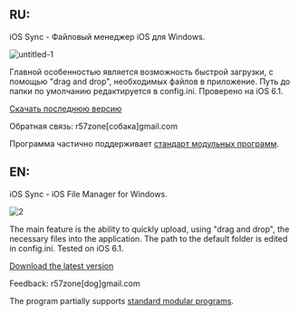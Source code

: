 <h2>RU:</h2>
iOS Sync - Файловый менеджер iOS для Windows. 

![untitled-1](https://cloud.githubusercontent.com/assets/9499881/5958933/2fd7c990-a7e3-11e4-8ef7-c9a88fb79b4d.png)

Главной особенностью является возможность быстрой загрузки, с помощью "drag and drop", необходимых файлов в приложение.
Путь до папки по умолчанию редактируется в config.ini. Проверено на iOS 6.1.

[Скачать последнюю версию](https://github.com/r57zone/iOS-Sync/releases)

Обратная связь: r57zone[собака]gmail.com

Программа частично поддерживает [стандарт модульных программ](https://github.com/r57zone/Standard-modular-program).

<h2>EN:</h2>
iOS Sync - iOS File Manager for Windows.

![2](https://cloud.githubusercontent.com/assets/9499881/5959586/e85696a4-a7e8-11e4-9005-e8fab3b3f23c.png)

The main feature is the ability to quickly upload, using "drag and drop", the necessary files into the application.
The path to the default folder is edited in config.ini. Tested on iOS 6.1.

[Download the latest version](https://github.com/r57zone/iOS-Sync/releases)

Feedback: r57zone[dog]gmail.com

The program partially supports [standard modular programs](https://github.com/r57zone/Standard-modular-program).